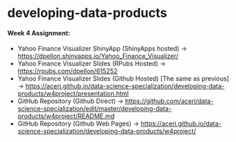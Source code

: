 # developing-data-products

#### Week 4 Assignment:


- Yahoo Finance Visualizer ShinyApp (ShinyApps hosted) -> <https://dpellon.shinyapps.io/Yahoo_Finance_Visualizer/>
- Yahoo Finance Visualizer Slides (RPubs Hosted) -> <https://rpubs.com/dpellon/615252>
- Yahoo Finance Visualizer Slides (Github Hosted) [The same as previous] -> <https://aceri.github.io/data-science-specialization/developing-data-products/w4project/presentation.html>
- GitHub Repository (Github Direct) -> <https://github.com/aceri/data-science-specialization/edit/master/developing-data-products/w4project/README.md>
- GitHub Repository (Github Web Pages) -> <https://aceri.github.io/data-science-specialization/developing-data-products/w4project/>
